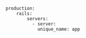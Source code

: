 <!-- layout:code post: building-a-manifest-file_which-server? -->

```

production:
    rails:
        servers:
          - server:
            unique_name: app

```

